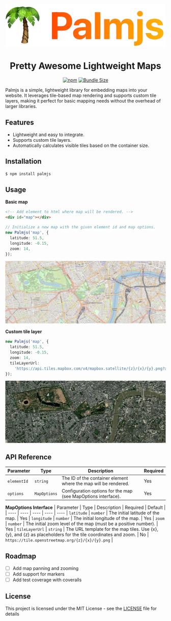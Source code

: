 <p align="center">

![Palmjs's Logo](assets/logo.png)

</p>

<h1 align="center">Pretty Awesome Lightweight Maps</h1>

<div align="center">

[![npm](https://img.shields.io/npm/v/palmjs)](https://www.npmjs.com/package/palmjs)
[![Bundle Size](https://img.shields.io/bundlephobia/minzip/palmjs)](https://bundlephobia.com/package/palmjs)

</div>

Palmjs is a simple, lightweight library for embedding maps into your website. It leverages tile-based map rendering and supports custom tile layers, making it perfect for basic mapping needs without the overhead of larger libraries.

## Features

- Lightweight and easy to integrate.
- Supports custom tile layers.
- Automatically calculates visible tiles based on the container size.

## Installation

```bash
$ npm install palmjs
```

## Usage

**Basic map**

```html
<!-- Add element to html where map will be rendered. -->
<div id="map"></div>
```

```ts
// Initialize a new map with the given element id and map options.
new Palmjs('map', {
  latitude: 51.5,
  longitude: -0.15,
  zoom: 14,
});
```

![Basic map example](assets/basic_map.png 'Palmjs: Basic map example')

**Custom tile layer**

```ts
new Palmjs('map', {
  latitude: 51.5,
  longitude: -0.15,
  zoom: 14,
  tileLayerUrl:
    'https://api.tiles.mapbox.com/v4/mapbox.satellite/{z}/{x}/{y}.png?access_token=[YOUR_TOKEN]',
});
```

![Custom tile layer example](assets/custom_tile_layer.png 'Palmjs: Custom tile layer example')

## API Reference

| Parameter   | Type         | Description                                                     | Required |
| ----------- | ------------ | --------------------------------------------------------------- | -------- |
| `elementId` | `string`     | The ID of the container element where the map will be rendered. | Yes      |
| `options`   | `MapOptions` | Configuration options for the map (see MapOptions interface).   | Yes      |

**MapOptions Interface**
| Parameter | Type | Description | Required | Default |
| ---- | ---- | ---- | ---- | ---- |
`latitude` | `number` | The initial latitude of the map. | Yes |
`longitude` | `number` | The initial longitude of the map. | Yes |
`zoom` | `number` | The initial zoom level of the map (must be a positive number). | Yes |
`tileLayerUrl` | `string` | The URL template for the map tiles. Use {x}, {y}, and {z} as placeholders for the tile coordinates and zoom. | No | `https://tile.openstreetmap.org/{z}/{x}/{y}.png` |

[npm-url]: https://npmjs.org/package/palmjs
[downloads-image]: https://img.shields.io/npm/dm/palmjs.svg

## Roadmap

- [ ] Add map panning and zooming
- [ ] Add support for markers
- [ ] Add test coverage with coveralls

## License

This project is licensed under the MIT License - see the [LICENSE](./LICENSE) file for details
